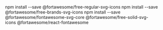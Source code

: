 npm install --save @fortawesome/free-regular-svg-icons
npm install --save @fortawesome/free-brands-svg-icons
npm install --save @fortawesome/fontawesome-svg-core @fortawesome/free-solid-svg-icons @fortawesome/react-fontawesome
